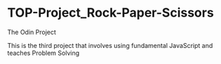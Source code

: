 # TOP-Project_Rock-Paper-Scissors

The Odin Project

This is the third project that involves using fundamental JavaScript and teaches Problem Solving
